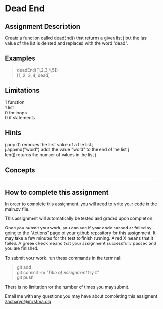# **Dead End**  

## **Assignment Description**  
Create a function called deadEnd() that returns a given list j but the last value of the list is deleted and replaced with the word "dead".

## **Examples**  
>deadEnd([1,2,3,4,5])  
[1, 2, 3, 4, dead]

## **Limitations**  
1 function  
1 list  
0 for loops  
0 if statements  

## **Hints**  
j.pop(0) removes the first value of a the list j  
j.append("word") adds the value "word" to the end of the list j  
len(j) returns the number of values in the list j  

## **Concepts**  

---

## **How to complete this assignment**
In order to complete this assignment, you will need to write your code in the main.py file.

This assignment will automatically be tested and graded upon completion.

Once you submit your work, you can see if your code passed or failed by going to the "Actions" page of your github repository for this assignment. It may take a few minutes for the test to finish running. A red X means that it failed. A green check means that your assignment successfully passed and you are finished.

To submit your work, run these commands in the terminal: 
>git add .  
git commit -m "*Title of Assignment* try #"  
git push  

There is no limitation for the number of times you may submit.

Email me with any questions you may have about completing this assigment  
zacharyo@mystma.org
